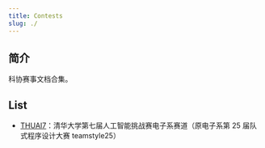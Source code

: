 ```yaml
---
title: Contests
slug: ./
---
```


## 简介

科协赛事文档合集。

## List

+ [THUAI7](thuai7/README.md)：清华大学第七届人工智能挑战赛电子系赛道（原电子系第 25 届队式程序设计大赛 teamstyle25）
